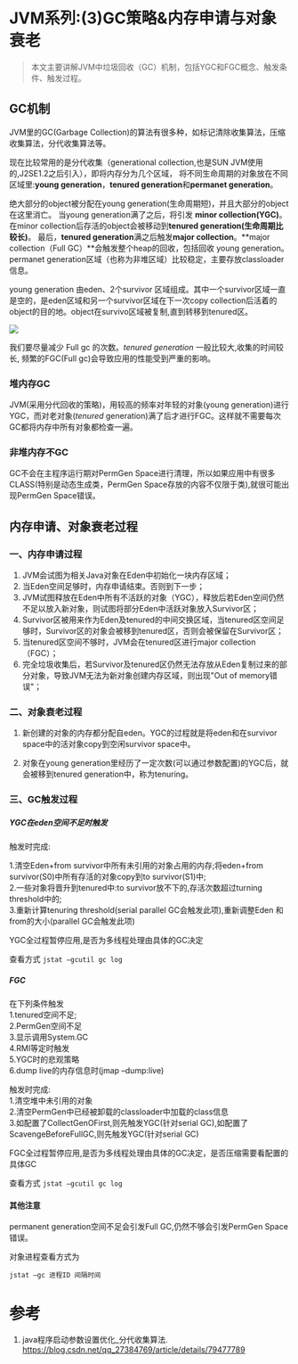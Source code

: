 # JVM系列:(3)GC策略&内存申请与对象衰老

> 本文主要讲解JVM中垃圾回收（GC）机制，包括YGC和FGC概念、触发条件、触发过程。

## GC机制

JVM里的GC(Garbage Collection)的算法有很多种，如标记清除收集算法，压缩收集算法，分代收集算法等。

现在比较常用的是分代收集（generational collection,也是SUN JVM使用的,J2SE1.2之后引入），即将内存分为几个区域，
将不同生命周期的对象放在不同区域里:**young generation**，**tenured generation**和**permanet generation**。

绝大部分的object被分配在young generation(生命周期短)，并且大部分的object在这里消亡。
当young generation满了之后，将引发 **minor collection(YGC)**。
在minor collection后存活的object会被移动到**tenured generation(**生命周期比较长**)**。
最后，**tenured generation**满之后触发**major collection**。**major collection（Full GC）**会触发整个heap的回收，包括回收 young generation。
permanet generation区域（也称为非堆区域）比较稳定，主要存放classloader信息。

young generation 由eden、2个survivor 区域组成。其中一个survivor区域一直是空的，是eden区域和另一个survivor区域在下一次copy collection后活着的object的目的地。object在survivo区域被复制,直到转移到tenured区。

![](imgs/jvm3.jpg)

我们要尽量减少 Full gc 的次数。*tenured generation* 一般比较大,收集的时间较长, 频繁的FGC(Full gc)会导致应用的性能受到严重的影响。

### 堆内存GC

JVM(采用分代回收的策略)，用较高的频率对年轻的对象(young generation)进行YGC，而对老对象(*tenured* generation)满了后才进行FGC。这样就不需要每次GC都将内存中所有对象都检查一遍。

### 非堆内存不GC

GC不会在主程序运行期对PermGen Space进行清理，所以如果应用中有很多CLASS(特别是动态生成类，PermGen Space存放的内容不仅限于类),就很可能出现PermGen Space错误。

## 内存申请、对象衰老过程

### 一、内存申请过程

1. JVM会试图为相关Java对象在Eden中初始化一块内存区域；
2. 当Eden空间足够时，内存申请结束。否则到下一步；
3. JVM试图释放在Eden中所有不活跃的对象（YGC），释放后若Eden空间仍然不足以放入新对象，则试图将部分Eden中活跃对象放入Survivor区；
4. Survivor区被用来作为Eden及tenured的中间交换区域，当tenured区空间足够时，Survivor区的对象会被移到tenured区，否则会被保留在Survivor区；
5. 当tenured区空间不够时，JVM会在tenured区进行major collection（FGC）；
6. 完全垃圾收集后，若Survivor及tenured区仍然无法存放从Eden复制过来的部分对象，导致JVM无法为新对象创建内存区域，则出现"Out of memory错误"；

### 二、对象衰老过程

1. 新创建的对象的内存都分配自eden。YGC的过程就是将eden和在survivor space中的活对象copy到空闲survivor space中。

2. 对象在young generation里经历了一定次数(可以通过参数配置)的YGC后，就会被移到tenured generation中，称为tenuring。

   

### 三、GC触发过程

##### YGC在eden空间不足时触发

触发时完成:

1.清空Eden+from survivor中所有未引用的对象占用的内存;将eden+from survivor(S0)中所有存活的对象copy到to survivor(S1)中;<br/>
2.一些对象将晋升到tenured中:to survivor放不下的,存活次数超过turning threshold中的;<br/>
3.重新计算tenuring threshold(serial parallel GC会触发此项),重新调整Eden 和from的大小(parallel GC会触发此项)

YGC全过程暂停应用,是否为多线程处理由具体的GC决定

查看方式 `jstat –gcutil gc log`

##### FGC

在下列条件触发   
1.tenured空间不足;<br/>
2.PermGen空间不足<br/>
3.显示调用System.GC<br/>
4.RMI等定时触发<br/>
5.YGC时的悲观策略<br/>
6.dump live的内存信息时(jmap –dump:live)

触发时完成:  
1.清空堆中未引用的对象<br/>
2.清空PermGen中已经被卸载的classloader中加载的class信息<br/>
3.如配置了CollectGenOFirst,则先触发YGC(针对serial GC),如配置了ScavengeBeforeFullGC,则先触发YGC(针对serial GC)

FGC全过程暂停应用,是否为多线程处理由具体的GC决定，是否压缩需要看配置的具体GC

查看方式 `jstat –gcutil gc log`



#### 其他注意

permanent generation空间不足会引发Full GC,仍然不够会引发PermGen Space错误。

对象进程查看方式为
```
jstat –gc 进程ID 间隔时间
```

# 参考

1. java程序启动参数设置优化_分代收集算法. https://blog.csdn.net/qq_27384769/article/details/79477789